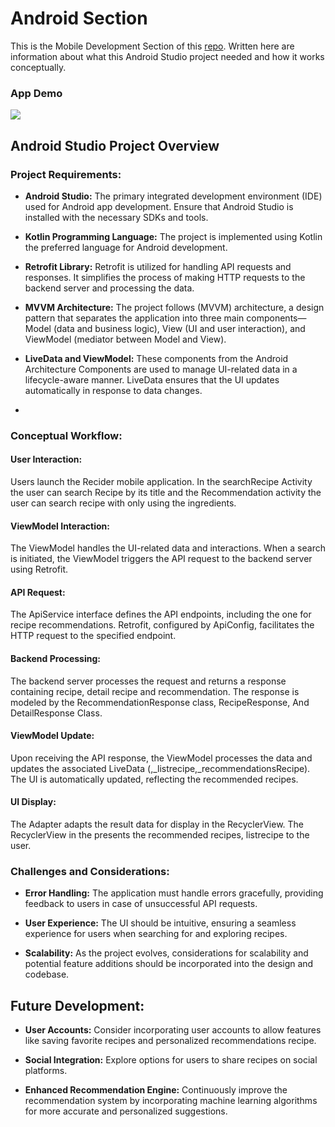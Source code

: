 # Android Section

This is the Mobile Development Section of this [repo](https://github.com/alwirihad/recider-apps). Written here are information about what this Android Studio project needed and how it works conceptually.

### App Demo
![](https://github.com/alwirihad/recider-apps/blob/main/reciderappdemo.gif)

## Android Studio Project Overview


### Project Requirements:

- **Android Studio:** The primary integrated development environment (IDE) used for Android app development. Ensure that Android Studio is installed with the necessary SDKs and tools.

- **Kotlin Programming Language:** The project is implemented using Kotlin the preferred language for Android development.
  
- **Retrofit Library:** Retrofit is utilized for handling API requests and responses. It simplifies the process of making HTTP requests to the backend server and processing the data.

- **MVVM Architecture:** The project follows (MVVM) architecture, a design pattern that separates the application into three main components—Model (data and business logic), View (UI and user interaction), and ViewModel (mediator between Model and View).

- **LiveData and ViewModel:** These components from the Android Architecture Components are used to manage UI-related data in a lifecycle-aware manner. LiveData ensures that the UI updates automatically in response to data changes.
- 
### Conceptual Workflow:

#### User Interaction:

Users launch the Recider mobile application. In the searchRecipe Activity the user can search Recipe by its title and the Recommendation activity the user can search recipe with only using the ingredients.

#### ViewModel Interaction:

The ViewModel handles the UI-related data and interactions. When a search is initiated, the ViewModel triggers the API request to the backend server using Retrofit.

#### API Request:

The ApiService interface defines the API endpoints, including the one for recipe recommendations. Retrofit, configured by ApiConfig, facilitates the HTTP request to the specified endpoint.

#### Backend Processing:

The backend server processes the request and returns a response containing recipe, detail recipe and recommendation. The response is modeled by the RecommendationResponse class, RecipeResponse, And DetailResponse Class.

#### ViewModel Update:

Upon receiving the API response, the ViewModel processes the data and updates the associated LiveData (,_listrecipe,_recommendationsRecipe). The UI is automatically updated, reflecting the recommended recipes.

#### UI Display:

The Adapter adapts the result data for display in the RecyclerView. The RecyclerView in the presents the recommended recipes, listrecipe to the user.

### Challenges and Considerations:

- **Error Handling:** The application must handle errors gracefully, providing feedback to users in case of unsuccessful API requests.

- **User Experience:** The UI should be intuitive, ensuring a seamless experience for users when searching for and exploring recipes.

- **Scalability:** As the project evolves, considerations for scalability and potential feature additions should be incorporated into the design and codebase.

## Future Development:

- **User Accounts:** Consider incorporating user accounts to allow features like saving favorite recipes and personalized recommendations recipe.

- **Social Integration:** Explore options for users to share recipes on social platforms.

- **Enhanced Recommendation Engine:** Continuously improve the recommendation system by incorporating machine learning algorithms for more accurate and personalized suggestions.
